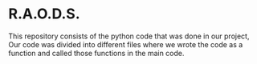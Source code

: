 # R.A.O.D.S.
This repository consists of the python code that was done in our project,
Our code was divided into different files where we wrote the code as a function and called those functions in the main code.

